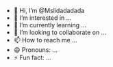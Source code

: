 - 👋 Hi, I’m @Mslidadadada
- 👀 I’m interested in ...
- 🌱 I’m currently learning ...
- 💞️ I’m looking to collaborate on ...
- 📫 How to reach me ...
- 😄 Pronouns: ...
- ⚡ Fun fact: ...

<!---
Mslidadadada/Mslidadadada is a ✨ special ✨ repository because its `README.md` (this file) appears on your GitHub profile.
You can click the Preview link to take a look at your changes.
--->
